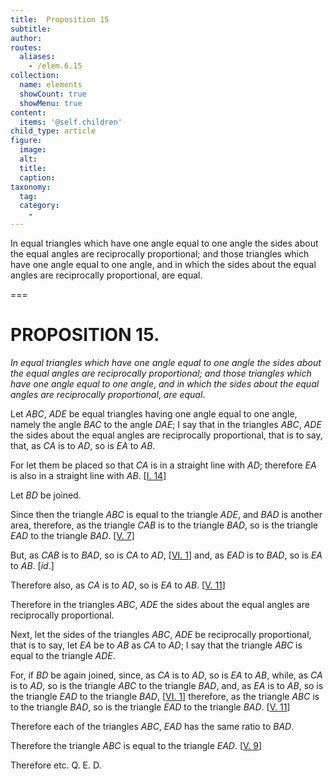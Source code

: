 ```yaml
---
title:  Proposition 15
subtitle: 
author:
routes:
  aliases:
    - /elem.6.15
collection:
  name: elements
  showCount: true
  showMenu: true
content:
  items: '@self.children'
child_type: article
figure:
  image:
  alt:
  title:
  caption:
taxonomy:
  tag:
  category:
    - 
---
```


<p><emph>In equal triangles which have one angle equal to one angle the sides about the equal angles are reciprocally proportional; and those triangles which have one angle equal to one angle</emph>, <emph>and in which the sides about the equal angles are reciprocally proportional</emph>, <emph>are equal</emph>. </p>

===

<h1>PROPOSITION 15.</h1>
<p><em>In equal triangles which have one angle equal to one angle the sides about the equal angles are reciprocally proportional; and those triangles which have one angle equal to one angle</em>, <em>and in which the sides about the equal angles are reciprocally proportional</em>, <em>are equal</em>. </p>

<p>Let <em>ABC</em>, <em>ADE</em> be equal triangles having one angle equal to one angle, namely the angle <em>BAC</em> to the angle <em>DAE</em>; I say that in the triangles <em>ABC</em>, <em>ADE</em> the sides about the equal angles are reciprocally proportional, that is to say, that, <span class="center">as <em>CA</em> is to <em>AD</em>, so is <em>EA</em> to <em>AB</em>.</span>
       <pb n="220"/></p>

<p>For let them be placed so that <em>CA</em> is in a straight line with <em>AD</em>; therefore <em>EA</em> is also in a straight line with <em>AB</em>. [<a href="/elem.1.14">I. 14</a>] </p>

<p>Let <em>BD</em> be joined. </p>

<p>Since then the triangle <em>ABC</em> is equal to the triangle <em>ADE</em>, and <em>BAD</em> is another area, therefore, as the triangle <em>CAB</em> is to the triangle <em>BAD</em>, so is the triangle <em>EAD</em> to the triangle <em>BAD</em>. [<a href="/elem.5.7">V. 7</a>] 
      </p>

<p>But, as <em>CAB</em> is to <em>BAD</em>, so is <em>CA</em> to <em>AD</em>, [<a href="/elem.6.1">VI. 1</a>] and, as <em>EAD</em> is to <em>BAD</em>, so is <em>EA</em> to <em>AB</em>. [<em>id</em>.] </p>

<p>Therefore also, as <em>CA</em> is to <em>AD</em>, so is <em>EA</em> to <em>AB</em>. [<a href="/elem.5.11">V. 11</a>] </p>

<p>Therefore in the triangles <em>ABC</em>, <em>ADE</em> the sides about the equal angles are reciprocally proportional. </p>

<p>Next, let the sides of the triangles <em>ABC</em>, <em>ADE</em> be reciprocally proportional, that is to say, let <em>EA</em> be to <em>AB</em> as <em>CA</em> to <em>AD</em>; I say that the triangle <em>ABC</em> is equal to the triangle <em>ADE</em>. </p>

<p>For, if <em>BD</em> be again joined, since, as <em>CA</em> is to <em>AD</em>, so is <em>EA</em> to <em>AB</em>, while, as <em>CA</em> is to <em>AD</em>, so is the triangle <em>ABC</em> to the triangle <em>BAD</em>, and, as <em>EA</em> is to <em>AB</em>, so is the triangle <em>EAD</em> to the triangle <em>BAD</em>, [<a href="/elem.6.1">VI. 1</a>] therefore, as the triangle <em>ABC</em> is to the triangle <em>BAD</em>, so is the triangle <em>EAD</em> to the triangle <em>BAD</em>. [<a href="/elem.5.11">V. 11</a>] </p>

<p>Therefore each of the triangles <em>ABC</em>, <em>EAD</em> has the same ratio to <em>BAD</em>. </p>

<p>Therefore the triangle <em>ABC</em> is equal to the triangle <em>EAD</em>. [<a href="/elem.5.9">V. 9</a>] </p>

<p>Therefore etc. Q. E. D.</p>
